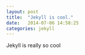 ```yaml
---
layout: post
title:  "Jekyll is cool."
date:   2014-07-06 14:58:25
categories: jekyll
---
```

Jekyll is really so cool